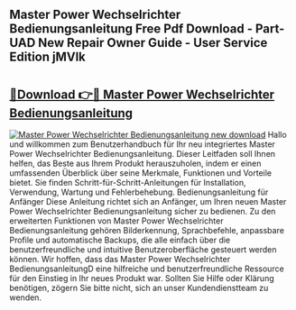 ## Master Power Wechselrichter Bedienungsanleitung Free Pdf Download - Part-UAD New Repair Owner Guide - User Service Edition jMVlk

# <h2><a href="http://df2h01.blite.top/?on=Master+Power+Wechselrichter+Bedienungsanleitung">🔗Download 👉🔴 Master Power Wechselrichter Bedienungsanleitung</a></h2>

[![Master Power Wechselrichter Bedienungsanleitung new download](https://i.imgur.com/lujVjoI.png)](http://df2h01.blite.top/?on=Master+Power+Wechselrichter+Bedienungsanleitung)
Hallo und willkommen zum Benutzerhandbuch für Ihr neu integriertes Master Power Wechselrichter Bedienungsanleitung. Dieser Leitfaden soll Ihnen helfen, das Beste aus Ihrem Produkt herauszuholen, indem er einen umfassenden Überblick über seine Merkmale, Funktionen und Vorteile bietet. Sie finden Schritt-für-Schritt-Anleitungen für Installation, Verwendung, Wartung und Fehlerbehebung. Bedienungsanleitung für Anfänger Diese Anleitung richtet sich an Anfänger, um Ihren neuen Master Power Wechselrichter Bedienungsanleitung sicher zu bedienen. Zu den erweiterten Funktionen von Master Power Wechselrichter Bedienungsanleitung gehören Bilderkennung, Sprachbefehle, anpassbare Profile und automatische Backups, die alle einfach über die benutzerfreundliche und intuitive Benutzeroberfläche gesteuert werden können. Wir hoffen, dass das Master Power Wechselrichter BedienungsanleitungD eine hilfreiche und benutzerfreundliche Ressource für den Einstieg in Ihr neues Produkt war. Sollten Sie Hilfe oder Klärung benötigen, zögern Sie bitte nicht, sich an unser Kundendienstteam zu wenden.
